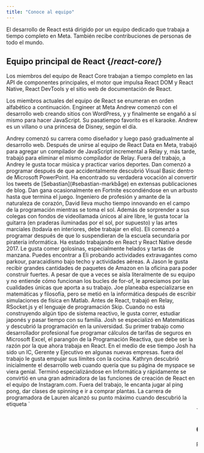 ```yaml
---
title: "Conoce al equipo"
---
```


<Intro>

El desarrollo de React está dirigido por un equipo dedicado que trabaja a tiempo completo en Meta. También recibe contribuciones de personas de todo el mundo.

</Intro>

## Equipo principal de React {/*react-core*/}

Los miembros del equipo de React Core trabajan a tiempo completo en las API de componentes principales, el motor que impulsa React DOM y React Native, React DevTools y el sitio web de documentación de React.

Los miembros actuales del equipo de React se enumeran en orden alfabético a continuación.
Engineer at Meta
<TeamMember name="Andrew Clark" permalink="andrew-clark" photo="/images/team/acdlite.jpg" github="acdlite" twitter="acdlite" title="Ingeniero en Vercel">
    Andrew comenzó con el desarrollo web creando sitios con WordPress, y y finalmente se engañó a sí mismo para hacer JavaScript. Su pasatiempo favorito es el karaoke. Andrew es un villano o una princesa de Disney, según el día.
</TeamMember>

<TeamMember name="Andrey Lunyov" permalink="andrey-lunyov" photo="/images/team/andrey-lunyov.jpg" github="alunyov" twitter="alunyov" title="Ingeniero en Meta">
    Andrey comenzó su carrera como diseñador y luego pasó gradualmente al desarrollo web. Después de unirse al equipo de React Data en Meta, trabajó para agregar un compilador de JavaScript incremental a Relay y, más tarde, trabajó para eliminar el mismo compilador de Relay. Fuera del trabajo, a Andrey le gusta tocar música y practicar varios deportes.
</TeamMember>

<TeamMember name="Dan Abramov" permalink="dan-abramov" photo="/images/team/gaearon.jpg" github="gaearon" twitter="dan_abramov" title="Ingeniero en Meta">
    Dan comenzó a programar después de que accidentalmente descubrió Visual Basic dentro de Microsoft PowerPoint. Ha encontrado su verdadera vocación al convertir los tweets de [Sebastian](#sebastian-markbåge) en extensas publicaciones de blog. Dan gana ocasionalmente en Fortnite escondiéndose en un arbusto hasta que termina el juego.
</TeamMember>

<TeamMember name="Dave McCabe" permalink="dave-mccabe" photo="/images/team/dave-mccabe.jpg" github="davidmccabe" twitter="mcc_abe" title="Ingeniero en Meta">
    Ingeniero de profesión y amante de la naturaleza de corazón, David lleva mucho tiempo innovando en el campo de la programación mientras se toma el sol. Además de sorprender a sus colegas con fondos de videollamada únicos al aire libre, le gusta tocar la guitarra (en praderas iluminadas por el sol, por supuesto) y las artes marciales (todavía en interiores, debe trabajar en ello).
</TeamMember>

<TeamMember name="Eli White" permalink="eli-white" photo="/images/team/eli-white.jpg" github="TheSavior" twitter="Eli_White" title="Gerente de ingeniería en Meta">
    Eli comenzó a programar después de que lo suspendieran de la escuela secundaria por piratería informática. Ha estado trabajando en React y React Native desde 2017. Le gusta comer golosinas, especialmente helados y tartas de manzana. Puedes encontrar a Eli probando actividades extravagantes como parkour, paracaidismo bajo techo y actividades aéreas.
</TeamMember>

<TeamMember name="Jason Bonta" permalink="jason-bonta" photo="/images/team/jasonbonta.jpg" title="Gerente de ingeniería en Meta">
    A Jason le gusta recibir grandes cantidades de paquetes de Amazon en la oficina para poder construir fuertes. A pesar de que a veces se aísla literalmente de su equipo y no entiende cómo funcionan los bucles de for-of, le apreciamos por las cualidades únicas que aporta a su trabajo.
</TeamMember>

<TeamMember name="Joe Savona" permalink="joe-savona" photo="/images/team/joe.jpg" github="josephsavona" twitter="en_JS" title="Ingeniero en Meta">
    Joe planeaba especializarse en matemáticas y filosofía, pero se metió en la informática después de escribir simulaciones de física en Matlab. Antes de React, trabajó en Relay, RSocket.js y el lenguaje de programación Skip. Cuando no está construyendo algún tipo de sistema reactivo, le gusta correr, estudiar japonés y pasar tiempo con su familia.
</TeamMember>

<TeamMember name="Josh Story" permalink="josh-story" photo="/images/team/josh.jpg" github="gnoff" twitter="joshcstory" title="Ingeniero en Vercel">
    Josh se especializó en Matemáticas y descubrió la programación en la universidad. Su primer trabajo como desarrollador profesional fue programar cálculos de tarifas de seguros en Microsoft Excel, el parangón de la Programación Reactiva, que debe ser la razón por la que ahora trabaja en React. En el medio de ese tiempo Josh ha sido un IC, Gerente y Ejecutivo en algunas nuevas empresas. fuera del trabajo le gusta empujar sus límites con la cocina.
</TeamMember>

<TeamMember name="Kathryn Middleton" permalink="kathryn-middleton" photo="/images/team/kathryn-middleton.jpg" github="kmiddleton14" twitter="kmiddleton14" title="Gerente de ingeniería en Meta">
    Kathryn descubrió inicialmente el desarrollo web cuando quería que su página de myspace se viera genial. Terminó especializándose en Informática y rápidamente se convirtió en una gran admiradora de las funciones de creación de React en el equipo de Instagram.com. Fuera del trabajo, le encanta jugar al ping pong, dar clases de spinning e ir a comprar plantas.
</TeamMember>

<TeamMember name="Lauren Tan" permalink="lauren-tan" photo="/images/team/lauren.jpg" github="poteto" twitter="potetotes" personal="no.lol" title="Ingeniera en Meta">
    La carrera de programadora de Lauren alcanzó su punto máximo cuando descubrió la etiqueta `<marquee>`. Ha estado persiguiendo ese momento desde entonces. Cuando no está añadiendo errores a React, disfruta lanzando memes descarados en el chat y jugando a demasiados videojuegos con su pareja y su perra Zelda.
</TeamMember>

<TeamMember name="Luna Ruan" permalink="luna-ruan" photo="/images/team/lunaruan.jpg" github="lunaruan" twitter="lunaruan" title="Ingeniera Independiente">
    Luna aprendió programación porque pensó que significaba crear videojuegos. En cambio, terminó trabajando en la aplicación web de Pinterest y ahora en React. Luna ya no quiere hacer videojuegos, pero planea hacer escritura creativa si alguna vez se aburre.
</TeamMember>

<TeamMember name="Luna Wei" permalink="luna-wei" photo="/images/team/luna-wei.jpg" github="lunaleaps" twitter="lunaleaps" title="Ingeniera en Meta">
    Luna aprendió por primera vez los fundamentos de Python de la mano de su padre cuando tenia 6. Desde entonces, ha sido imparable. Luna aspira a ser una generación Z, y el camino hacia el éxito está pavimentado con la defensa del medio ambiente, la jardinería urbana y mucho tiempo de calidad con su Voo-Doo'd (como se muestra en la imagen).
</TeamMember>

<TeamMember name="Matt Carroll" permalink="matt-carroll" photo="/images/team/matt-carroll.png" github="mattcarrollcode" twitter="mattcarrollcode" title="Defensor del Desarrollador en Meta">
    Matt se topó con el código y, desde entonces, se enamoró de crear cosas en comunidades que no se pueden crear solo. Antes de React, trabajó en YouTube, Google Assistant, Fuchsia, Google Cloud AI y Evernote. Cuando no está tratando de crear mejores herramientas para desarrolladores, disfruta de las montañas, el jazz y pasar tiempo con su familia.
</TeamMember>

<TeamMember name="Mengdi Chen" permalink="mengdi-chen" photo="/images/team/mengdi-chen.jpg" github="mondaychen" twitter="mengdi_en" title="Ingeniero en Meta">
    Mientras trabajaba en su título de Artes digitales, Mengdi se jactaba de sus habilidades de front-end porque su CSS funcionaba perfectamente incluso en IE6. Pero pronto React le abrió una nueva puerta de programación, y desde entonces ha estado soñando con unirse al equipo de React. Fuera del trabajo, suele estar ocupado persiguiendo a sus dos hijos o coleccionando recetas extrañas.
</TeamMember>

<TeamMember name="Mofei Zhang" permalink="mofei-zhang" photo="/images/team/mofei-zhang.png" github="mofeiZ" title="Ingeniera en Meta">
    Mofei comenzó a programar cuando se dio cuenta de que podía ayudarla a hacer trampa en los videojuegos. Se centró en los sistemas operativos en la escuela de pregrado / posgrado, pero ahora se encuentra felizmente jugando con React. Fuera del trabajo, le gusta depurar problemas de boulder y planificar su(s) próximo(s) viaje(s) como mochilera.
</TeamMember>

<TeamMember name="Rick Hanlon" permalink="rick-hanlon" photo="/images/team/rickhanlonii.jpg" github="rickhanlonii" twitter="rickhanlonii" personal="rickhanlon.codes" title="Ingeniero en Meta">
    Ricky se especializó en matemáticas teóricas y de alguna manera se encontró en el equipo de React Native durante un par de años antes de unirse al equipo de React. Cuando no está programando, puedes encontrarlo haciendo snowboard, andando en bicicleta, escalando, jugando golf o cerrando problemas de GitHub que no coinciden con la plantilla de problemas.
</TeamMember>

<TeamMember name="Samuel Susla" permalink="samuel-susla" photo="/images/team/sam.jpg" github="sammy-SC" twitter="SamuelSusla" title="Ingeniero en Meta">
    El interés de Samuel por la programación comenzó con la película Matrix. Todavía tiene el protector de pantalla de Matrix. Antes de trabajar en React, se centró en escribir aplicaciones para iOS. Fuera del trabajo, a Samuel le gusta jugar voleibol de playa, squash, bádminton y pasar tiempo con su familia.
</TeamMember>

<TeamMember name="Sathya Gunasekaran " permalink="sathya-gunasekaran" photo="/images/team/sathya.jpg" github="gsathya" twitter="_gsathya" title="Ingeniero en Meta">
    Sathya odiaba el Libro del dragón en la escuela, pero de alguna manera terminó trabajando en compiladores durante toda su carrera. Cuando no está compilando componentes de React, está bebiendo café o comiendo otro Dosa.
</TeamMember>

<TeamMember name="Sean Keegan" permalink="sean-keegan" photo="/images/team/sean-keegan.jpg" github="seanryankeegan" twitter="DevRelSean" title="Defensor del Desarrollador en Meta">
    Después de una primera carrera como profesor de matemáticas, Sean recordó que una clase de introducción a la ciencia informática que tenía que tomar como requisito previo y pensó "¡eso fue algo divertido!". Después de un bootcamp de programación y varios trabajos tecnológicos, Sean descubrió la defensa de los desarrolladores y no ha mirado hacia atrás. Fuera del trabajo, Sean disfruta del disco volador, los videojuegos y de investigar (pero rara vez implementar) mejores formas de cuidar sus plantas de interior.
</TeamMember>

<TeamMember name="Sebastian Markbåge" permalink="sebastian-markbåge" photo="/images/team/sebmarkbage.jpg" github="sebmarkbage" twitter="sebmarkbage" title="Ingeniero en Vercel">
    Sebastián se especializó en psicología. Suele estar callado. Incluso cuando dice algo, a menudo no tiene sentido para el resto de nosotros hasta unos meses después. La forma correcta de pronunciar su apellido es "mark-boa-geh", pero se conformó con "mark-beige" por pragmatismo, y así es como aborda React.
</TeamMember>

<TeamMember name="Sebastian Silbermann" permalink="sebastian-silbermann" photo="/images/team/sebsilbermann.jpg" github="eps1lon" twitter="sebsilbermann" title="Ingeniero Independiente">
    Sebastian aprendió a programar para hacer que los juegos de navegador que jugaba durante la clase fueran más divertidos. Eventualmente, esto lo llevó a contribuir a la mayor cantidad posible de código fuente abierto. Fuera de la programación, está ocupado asegurándose de que la gente no lo confunda con los otros Sebastians y Zilberman de la comunidad React.
</TeamMember>

<TeamMember name="Seth Webster" permalink="seth-webster" photo="/images/team/seth.jpg" github="sethwebster" twitter="sethwebster" personal="sethwebster.com" title="Gerente de ingeniería en Meta">
    Seth comenzó a programar cuando era niño y crecía en Tucson, AZ. Después de la escuela, le picó el gusanillo de la música y estuvo de gira durante unos 10 años antes de volver al *trabajo*, comenzando con Intuit. En su tiempo libre, le encanta [tomar fotografías](https://www.sethwebster.com) y volar para rescatar animales en el noreste de los Estados Unidos.
</TeamMember>

<TeamMember name="Sophie Alpert" permalink="sophie-alpert" photo="/images/team/sophiebits.jpg" github="sophiebits" twitter="sophiebits" personal="sophiebits.com" title="Ingeniera Independiente">
    Cuatro días después del lanzamiento de React, Sophie reescribió la totalidad de su proyecto actual para usarlo, y ahora se da cuenta de que quizás fue un poco imprudente. Después de convertirse en la responsable principal del proyecto, se preguntó por qué Facebook no le pagaba como a todos los demás y se unió oficialmente al equipo para liderar React durante sus años de adolescencia. Aunque renunció a ese trabajo hace años, de alguna manera todavía está en los chats grupales del equipo y "aportando valor".
</TeamMember>

<TeamMember name="Tianyu Yao" permalink="tianyu-yao" photo="/images/team/tianyu.jpg" github="tyao1" twitter="tianyu0" title="Ingeniero en Meta">
    El interés de Tianyu por las computadoras comenzó cuando era niño porque le encantan los videojuegos. Así que se especializó en informática y todavía juega juegos infantiles como League of Legends. Cuando no está frente a una computadora, disfruta jugar con sus dos gatitos, hacer caminatas y andar en kayak.
</TeamMember>

<TeamMember name="Yuzhi Zheng" permalink="yuzhi-zheng" photo="/images/team/yuzhi.jpg" github="yuzhi" twitter="yuzhiz" title="Gerente de ingeniería en Meta">
    Yuzhi estudió Ciencias de la Computación en la escuela. Le gustaba la gratificación instantánea de ver cómo el código cobraba vida sin tener que estar físicamente en un laboratorio. Ahora es gerente en la organización React. Antes de la gerencia, solía trabajar en el marco de obtención de datos de Relay. En su tiempo libre, Yuzhi disfruta optimizando su vida a través de proyectos de jardinería y mejoras para el hogar.
</TeamMember>

## Colaboradores anteriores {/*past-contributors*/}

Puedes encontrar a los antiguos miembros del equipo y a otras personas que han contribuido significativamente a React a lo largo de los años en la página de [agradecimientos](/community/acknowledgements).
